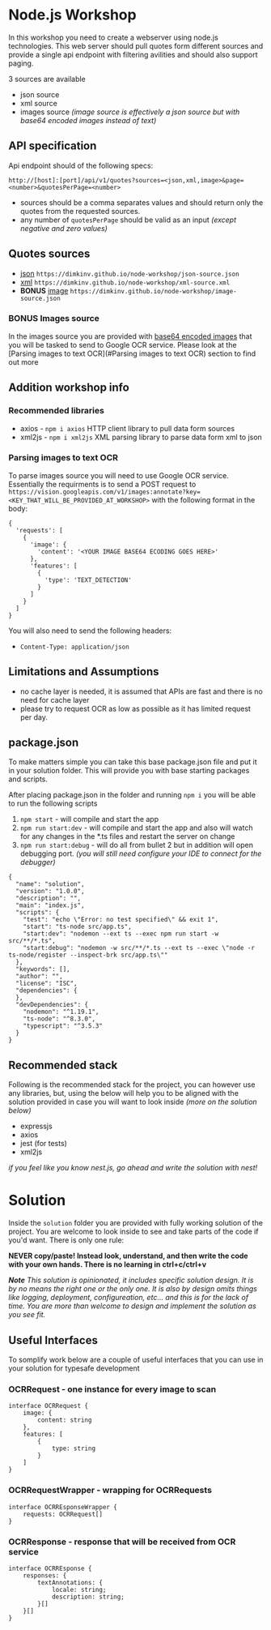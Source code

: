 # Node.js Workshop
In this workshop you need to create a webserver using node.js technologies. 
This web server should pull quotes form different sources and provide a single api endpoint with filtering avilities and should also support paging.

3 sources are available
* json source
* xml source
* images source _(image source is effectively a json source but with base64 encoded images instead of text)_

## API specification
Api endpoint should of the following specs:
```
http://[host]:[port]/api/v1/quotes?sources=<json,xml,image>&page=<number>&quotesPerPage=<number>
```

* sources should be a comma separates values and should return only the quotes from the requested sources. 
* any number of `quotesPerPage` should be valid as an input _(except negative and zero values)_

## Quotes sources
* [json](https://dimkinv.github.io/node-workshop/json-source.json) `https://dimkinv.github.io/node-workshop/json-source.json`
* [xml](https://dimkinv.github.io/node-workshop/xml-source.xml) `https://dimkinv.github.io/node-workshop/xml-source.xml`
* **BONUS** [image](https://dimkinv.github.io/node-workshop/image-source.json) `https://dimkinv.github.io/node-workshop/image-source.json`

### BONUS Images source
In the images source you are provided with [base64 encoded images](https://en.wikipedia.org/wiki/Base64) that you will be tasked to send to Google OCR service. Please look at the [Parsing images to text OCR](#Parsing images to text OCR) section to find out more

## Addition workshop info
### Recommended libraries
* axios - `npm i axios` HTTP client library to pull data form sources
* xml2js - `npm i xml2js` XML parsing library to parse data form xml to json

### Parsing images to text OCR
To parse images source you will need to use Google OCR service. Essentially the requirments is to send a POST request to `https://vision.googleapis.com/v1/images:annotate?key=<KEY_THAT_WILL_BE_PROVIDED_AT_WORKSHOP>` with the following format in the body:
```
{
  'requests': [
    {
      'image': {
        'content': '<YOUR IMAGE BASE64 ECODING GOES HERE>'
      },
      'features': [
        {
          'type': 'TEXT_DETECTION'
        }
      ]
    }
  ]
}
```

You will also need to send the following headers:
* `Content-Type: application/json`

## Limitations and Assumptions
* no cache layer is needed, it is assumed that APIs are fast and there is no need for cache layer
* please try to request OCR as low as possible as it has limited request per day.

## package.json
To make matters simple you can take this base package.json file and put it in your solution folder. This will provide you with base starting packages and scripts.

After placing package.json in the folder and running `npm i` you will be able to run the following scripts
1. `npm start` - will compile and start the app
1. `npm run start:dev` - will compile and start the app and also will watch for any changes in the *.ts files and restart the server on change
1. `npm run start:debug` - will do all from bullet 2 but in addition will open debugging port. _(you will still need configure your IDE to connect for the debugger)_

```
{
  "name": "solution",
  "version": "1.0.0",
  "description": "",
  "main": "index.js",
  "scripts": {
    "test": "echo \"Error: no test specified\" && exit 1",
    "start": "ts-node src/app.ts",
    "start:dev": "nodemon --ext ts --exec npm run start -w src/**/*.ts",
    "start:debug": "nodemon -w src/**/*.ts --ext ts --exec \"node -r ts-node/register --inspect-brk src/app.ts\""
  },
  "keywords": [],
  "author": "",
  "license": "ISC",
  "dependencies": {
  },
  "devDependencies": {
    "nodemon": "^1.19.1",
    "ts-node": "^8.3.0",
    "typescript": "^3.5.3"
  }
}
```

## Recommended stack
Following is the recommended stack for the project, you can however use any libraries, but, using the below will help you to be aligned with the solution provided in case you will want to look inside _(more on the solution below)_

* expressjs
* axios
* jest (for tests)
* xml2js

_if you feel like you know nest.js, go ahead and write the solution with nest!_

# Solution
Inside the `solution` folder you are provided with fully working solution of the project. You are welcome to look inside to see and take parts of the code if you'd want. There is only one rule:

**NEVER copy/paste! Instead look, understand, and then write the code with your own hands. There is no learning in ctrl+c/ctrl+v**

**_Note_** _This solution is opinionated, it includes specific solution design. It is by no means the right one or the only one. It is also by design omits things like logging, deployment, configureation, etc... and this is for the lack of time. You are more than welcome to design and implement the solution as you see fit._

## Useful Interfaces
To somplify work below are a couple of useful interfaces that you can use in your solution for typesafe development

### OCRRequest - one instance for every image to scan
```
interface OCRRequest {
    image: {
        content: string
    },
    features: [
        {
            type: string
        }
    ]
}
```

### OCRRequestWrapper - wrapping for OCRRequests
```
interface OCRREsponseWrapper {
    requests: OCRRequest[]
}
```

### OCRResponse - response that will be received from OCR service
```
interface OCRREsponse {
    responses: {
        textAnnotations: {
            locale: string;
            description: string;
        }[]
    }[]
}
```

